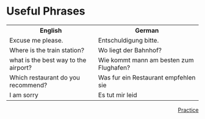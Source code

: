 <h1> Useful Phrases </h1>
<table>
  <tr>
    <th>English</th>
    <th>German</th>
  </tr>
  
  <tr>
    <td>Excuse me please.</td>
    <td>Entschuldigung bitte.</td>
  </tr>
  
  <tr>
    <td>Where is the train station?</td>
    <td>Wo liegt der Bahnhof?</td>
  </tr>
  
  <tr>
    <td> what is the best way to the airport?</td>
    <td> Wie kommt mann am besten zum Flughafen?</td>
      </tr>
  
  <tr>
      <td> Which restaurant do you recommend?</td>
      <td> Was fur ein Restaurant empfehlen sie</td>
        </tr>
  
  <tr>
        <td> I am sorry</td>
        <td> Es tut mir leid</td>
  </tr>
</table>

<a href="practice.html" style="float:right;">Practice</a>
